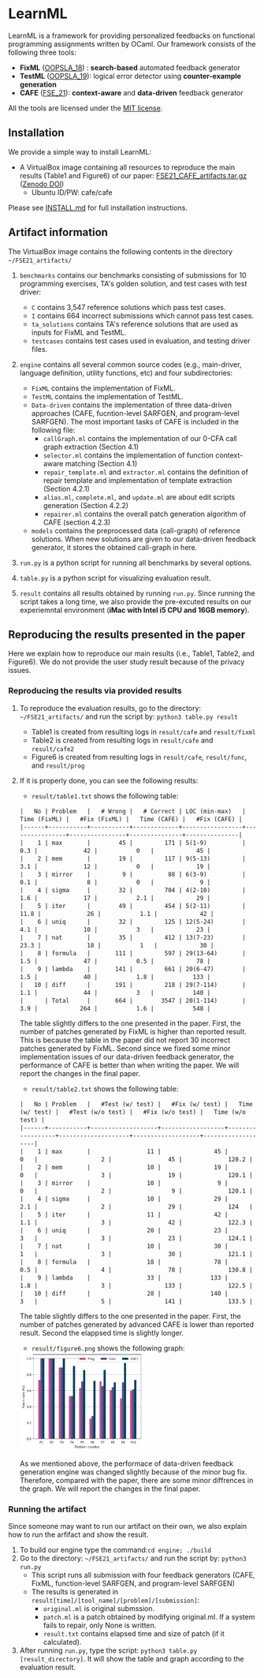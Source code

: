 # LearnML

LearnML is a framework for providing personalized feedbacks on functional programming assignments written by OCaml. Our framework consists of the following three tools:

* **FixML** ([OOPSLA_18](https://dl.acm.org/doi/10.1145/3276528)) : **search-based** automated feedback generator
* **TestML** ([OOPSLA_19](https://dl.acm.org/doi/10.1145/3360614)): logical error detector using **counter-example generation**
* **CAFE** ([FSE_21](./FSE21.pdf)): **context-aware** and **data-driven** feedback generator

All the tools are licensed under the [MIT license](LICENSE).

## Installation
We provide a simple way to install LearnML:
* A VirtualBox image containing all resources to reproduce the main results (Table1 and Figure6) of our paper: [FSE21_CAFE_artifacts.tar.gz](https://drive.google.com/file/d/1aqHfwld88AiZTy5Dcu0Th3nmnaVd5eyZ/view?usp=sharing) ([Zenodo DOI](https://zenodo.org/record/5084000#.YOvg65MzaBQ))
   * Ubuntu ID/PW: cafe/cafe
   
Please see [INSTALL.md](./INSTALL.md) for full installation instructions.

## Artifact information

The VirtualBox image contains the following contents in the directory `~/FSE21_artifacts/`
1. `benchmarks` contains our benchmarks consisting of submissions for 10 programming exercises, TA's golden solution, and test cases with test driver:
    * `C` contains 3,547 reference solutions which pass test cases.
    * `I` contains 664 incorrect submissions which cannot pass test cases.
    * `ta_solutions` contains TA's reference solutions that are used as inputs for FixML and TestML.
    * `testcases` contains test cases used in evaluation, and testing driver files.
 
2. `engine` contains all several common source codes (e.g., main-driver, language definition, utility functions, etc) and four subdirectories: 
    * `FixML` contains the implementation of FixML.
    * `TestML` contains the implementation of TestML.
    * `Data-driven` contains the implementation of three data-driven approaches (CAFE, fucntion-level SARFGEN, and program-level SARFGEN). The most important tasks of CAFE is included in the following file:
      * `callGraph.ml` contains the implementation of our 0-CFA call graph extraction (Section 4.1)
      * `selector.ml` contains the implementation of function context-aware matching (Section 4.1)
      * `repair_template.ml` and `extractor.ml` contains the definition of repair template and implementation of template extraction (Section 4.2.1)
      * `alias.ml`, `complete.ml`, and `update.ml` are about edit scripts generation (Section 4.2.2)
      * `repairer.ml` contains the overall patch generation algorithm of CAFE (section 4.2.3)
    * `models` contains the preprocessed data (call-graph) of reference solutions. When new solutions are given to our data-driven feedback generator, it stores the obtained call-graph in here.
    
3. `run.py` is a python script for running all benchmarks by several options.
4. `table.py` is a python script for visualizing evaluation result.
5. `result` contains all results obtained by running `run.py`. Since running the script takes a long time, we also provide the pre-excuted results on our experiemntal environment (**iMac with Intel i5 CPU and 16GB memory**).

## Reproducing the results presented in the paper
Here we explain how to reproduce our main results (i.e., Table1, Table2, and Figure6). We do not provide the user study result because of the privacy issues.

### Reproducing the results via provided results
1. To reproduce the evaluation results, go to the directory: `~/FSE21_artifacts/` and run the script by: ``` python3 table.py result ``` 
    * Table1 is created from resulting logs in `result/cafe` and `result/fixml`
    * Table2 is created from resulting logs in `result/cafe` and `result/cafe2`
    * Figure6 is created from  resulting logs in `result/cafe`, `result/func`, and `result/prog`
2. If it is properly done, you can see the following results:
    * `result/table1.txt` shows the following table:
    
    ```
    |   No | Problem   |   # Wrong |   # Correct | LOC (min-max)   |   Time (FixML) |   #Fix (FixML) |   Time (CAFE) |   #Fix (CAFE) |
    |------+-----------+-----------+-------------+-----------------+----------------+----------------+---------------+---------------|
    |    1 | max       |        45 |         171 | 5(1-9)          |            0.3 |             42 |           0   |            45 |
    |    2 | mem       |        19 |         117 | 9(5-13)         |            3.1 |             12 |           0   |            19 |
    |    3 | mirror    |         9 |          88 | 6(3-9)          |            0.1 |              8 |           0   |             9 |
    |    4 | sigma     |        32 |         704 | 4(2-10)         |            1.6 |             17 |           2.1 |            29 |
    |    5 | iter      |        49 |         454 | 5(2-11)         |           11.8 |             26 |           1.1 |            42 |
    |    6 | uniq      |        32 |         125 | 12(5-24)        |            4.1 |             10 |           3   |            23 |
    |    7 | nat       |        35 |         412 | 13(7-23)        |           23.3 |             18 |           1   |            30 |
    |    8 | formula   |       111 |         597 | 29(13-64)       |            1.5 |             47 |           0.5 |            78 |
    |    9 | lambda    |       141 |         661 | 20(6-47)        |            1.5 |             40 |           1.8 |           133 |
    |   10 | diff      |       191 |         218 | 29(7-114)       |            1.1 |             44 |           3   |           140 |
    |      | Total     |       664 |        3547 | 20(1-114)       |            3.9 |            264 |           1.6 |           548 |
    ```
    
    The table slightly differs to the one presented in the paper. First, the number of patches generated by FixML is higher than reported result. This is because the table in the paper did not report 30 incorrect patches generated by FixML. Second since we fixed some minor implementation issues of our data-driven feedback generator, the performance of CAFE is better than when writing the paper. We will report the changes in the final paper.
    
    * `result/table2.txt` shows the following table:
    
    ```
    |   No | Problem   |   #Test (w/ test) |   #Fix (w/ test) |   Time (w/ test) |   #Test (w/o test) |   #Fix (w/o test) |   Time (w/o test) |
    |------+-----------+-------------------+------------------+------------------+--------------------+-------------------+-------------------|
    |    1 | max       |                11 |               45 |              0   |                  2 |                45 |             120.2 |
    |    2 | mem       |                10 |               19 |              0   |                  3 |                19 |             120.1 |
    |    3 | mirror    |                10 |                9 |              0   |                  2 |                 9 |             120.1 |
    |    4 | sigma     |                10 |               29 |              2.1 |                  2 |                29 |             124   |
    |    5 | iter      |                11 |               42 |              1.1 |                  3 |                42 |             122.3 |
    |    6 | uniq      |                20 |               23 |              3   |                  3 |                23 |             124.1 |
    |    7 | nat       |                10 |               30 |              1   |                  3 |                30 |             121.1 |
    |    8 | formula   |                18 |               78 |              0.5 |                  4 |                78 |             130.8 |
    |    9 | lambda    |                33 |              133 |              1.8 |                  3 |               133 |             122.5 |
    |   10 | diff      |                28 |              140 |              3   |                  5 |               141 |             133.5 |
    ```
    
    The table slightly differs to the one presented in the paper. First, the number of patches generated by advanced CAFE is lower than reported result. Second the elappsed time is slightly longer.
    
    * `result/figure6.png` shows the following graph:

    <img src= "./result/figure6.png" width="250" height="200"> 
    
    As we mentioned above, the performace of data-driven feedback generation engine was changed slightly because of the minor bug fix. Therefore, compared with the paper, there are some minor diffrences in the graph. We will report the changes in the final paper.

### Running the artifact
Since someone may want to run our artifact on their own, we also explain how to run the arfifact and show the result. 
1. To build our engine type the command:```cd engine; ./build```
2. Go to the directory: `~/FSE21_artifacts/` and run the script by: ``` python3 run.py ```
    * This script runs all submission with four feedback generators (CAFE, FixML, function-level SARFGEN, and program-level SARFGEN)
    * The results is generated in `result[time]/[tool_name]/[problem]/[submission]`:
      * `original.ml` is original submssion.
      * `patch.ml` is a patch obtained by modifying original.ml. If a system fails to repair, only None is written.
      * `result.txt` contains elapsed time and size of patch (if it calculated).
3. After running `run.py`, type the script: ``` python3 table.py [result_directory] ```. It will show the table and graph according to the evaluation result.
